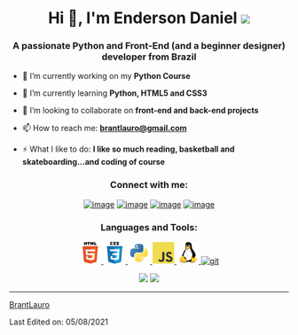 <h1 align="center">Hi 👋, I'm Enderson Daniel  <img height="40" src="https://emoji.gg/assets/emoji/7333-parrotdance.gif"></h1>
<h3 align="center">A passionate Python and Front-End (and a beginner designer) developer from Brazil</h3>

- 🔭 I’m currently working on my **Python Course**

- 🌱 I’m currently learning **Python, HTML5 and CSS3**

- 👯 I’m looking to collaborate on **front-end and back-end projects**

- 📫 How to reach me: **brantlauro@gmail.com**

- ⚡ What I like to do: **I like so much reading, basketball and skateboarding...and coding of course**

<h3 align="center">Connect with me:</h3>
<div align="center">

[![image](https://img.shields.io/badge/LinkedIn-0077B5?style=for-the-badge&logo=linkedin&logoColor=white)](https://www.linkedin.com/in/lauro_brant-1/)
[![image](https://img.shields.io/badge/Instagram-E4405F?style=for-the-badge&logo=instagram&logoColor=white)](https://www.instagram.com/brantlauro/)
[![image](https://img.shields.io/badge/Twitter-1DA1F2?style=for-the-badge&logo=twitter&logoColor=white)](https://twitter.com/brantlauro)
[![image](https://img.shields.io/badge/Gmail-D14836?style=for-the-badge&logo=gmail&logoColor=white)](mailto:produtor.brantlauro@gmail.com)
  
</div>

<h3 align="center">Languages and Tools:</h3>

<p align="center"> 
  <a href="https://www.w3.org/html/" target="_blank"> 
    <img src="https://raw.githubusercontent.com/devicons/devicon/master/icons/html5/html5-original-wordmark.svg" alt="html5" width="40" height="40"/> 
  </a>
  <a href="https://www.w3schools.com/css/" target="_blank"> 
    <img src="https://raw.githubusercontent.com/devicons/devicon/master/icons/css3/css3-original-wordmark.svg" alt="css3" width="40" height="40"/> 
  </a> 
  <a href="https://www.python.org" target="_blank"> 
    <img src="https://raw.githubusercontent.com/devicons/devicon/master/icons/python/python-original.svg" alt="python" width="40" height="40"/> 
  </a>  
  <a href="https://developer.mozilla.org/en-US/docs/Web/JavaScript" target="_blank"> 
    <img src="https://raw.githubusercontent.com/devicons/devicon/master/icons/javascript/javascript-original.svg" alt="javascript" width="40" height="40"/> 
  </a> 
  <a href="https://www.linux.org/" target="_blank"> 
    <img src="https://raw.githubusercontent.com/devicons/devicon/master/icons/linux/linux-original.svg" alt="linux" width="40" height="40"/> 
  </a> 
  <a href="https://git-scm.com/" target="_blank"> 
    <img src="https://www.vectorlogo.zone/logos/git-scm/git-scm-icon.svg" alt="git" width="40" height="40"/> 
  </a>
</p>

<p align= "center">
  <img height= "150" src="https://github-readme-stats.vercel.app/api?username=BrantLauro&theme=react&show_icons=true&include_all_commits=true" />
  <img height= "150" src="https://github-readme-stats.vercel.app/api/top-langs/?username=BrantLauro&theme=react&layout=compact" />
</p>

------

[BrantLauro](https://github.com/BrantLauro)

Last Edited on: 05/08/2021
